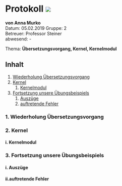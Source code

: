 # Protokoll ![](https://www.koerbler.com/neuigkeiten/wp-content/uploads/2013/03/htl-kaindorf.jpg)
**von Anna Murko**  
Datum: 05.02.2019
Gruppe: 2  
Betreuer: Professor Steiner  
abwesend: -
  
  Thema: **Übersetzungsvorgang, Kernel, Kernelmodul**  
  

## Inhalt 
1. [Wiederholung Übersetzungsvorgang](https://github.com/HTLMechatronics/m15-la1-sx/blob/muranm15/protokoll_g2_muranm15_2019_02_05.md#1-wiederholung-%C3%BCbersetzungsvorgang)     
1. [Kernel](https://github.com/HTLMechatronics/m15-la1-sx/blob/muranm15/protokoll_g2_muranm15_2019_02_05.md#2-kernel)  
    1. [Kernelmodul](https://github.com/HTLMechatronics/m15-la1-sx/blob/muranm15/protokoll_g2_muranm15_2019_02_05.md#i-kernelmodul)    
1. [Fortsetzung unsere Übungsbeispiels](https://github.com/HTLMechatronics/m15-la1-sx/blob/muranm15/protokoll_g2_muranm15_2019_02_05.md#3-fortsetzung-unsere-%C3%BCbungsbeispiels)  
    1. [Auszüge](https://github.com/HTLMechatronics/m15-la1-sx/blob/muranm15/protokoll_g2_muranm15_2019_02_05.md#i-ausz%C3%BCge)  
    1. [auftretende Fehler]()  

###  1. Wiederholung Übersetzungsvorgang  
###  2. Kernel  
#### i. Kernelmodul  
###  3. Fortsetzung unsere Übungsbeispiels  
#### i. Auszüge  
#### ii.auftretende Fehler  
